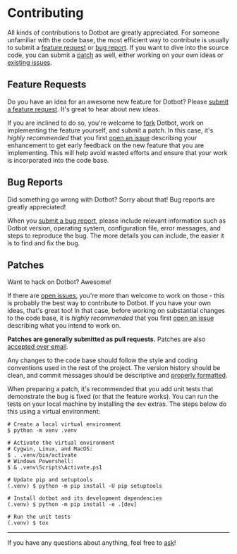 Contributing
============

All kinds of contributions to Dotbot are greatly appreciated. For someone
unfamiliar with the code base, the most efficient way to contribute is usually
to submit a [feature request](#feature-requests) or [bug report](#bug-reports).
If you want to dive into the source code, you can submit a [patch](#patches) as
well, either working on your own ideas or [existing issues][issues].

Feature Requests
----------------

Do you have an idea for an awesome new feature for Dotbot? Please [submit a
feature request][issue]. It's great to hear about new ideas.

If you are inclined to do so, you're welcome to [fork][fork] Dotbot, work on
implementing the feature yourself, and submit a patch. In this case, it's
*highly recommended* that you first [open an issue][issue] describing your
enhancement to get early feedback on the new feature that you are implementing.
This will help avoid wasted efforts and ensure that your work is incorporated
into the code base.

Bug Reports
-----------

Did something go wrong with Dotbot? Sorry about that! Bug reports are greatly
appreciated!

When you [submit a bug report][issue], please include relevant information such
as Dotbot version, operating system, configuration file, error messages, and
steps to reproduce the bug. The more details you can include, the easier it is
to find and fix the bug.

Patches
-------

Want to hack on Dotbot? Awesome!

If there are [open issues][issues], you're more than welcome to work on those -
this is probably the best way to contribute to Dotbot. If you have your own
ideas, that's great too! In that case, before working on substantial changes to
the code base, it is *highly recommended* that you first [open an issue][issue]
describing what you intend to work on.

**Patches are generally submitted as pull requests.** Patches are also
[accepted over email][email].

Any changes to the code base should follow the style and coding conventions
used in the rest of the project. The version history should be clean, and
commit messages should be descriptive and [properly
formatted][commit-messages].

When preparing a patch, it's recommended that you add unit tests
that demonstrate the bug is fixed (or that the feature works).
You can run the tests on your local machine by installing the `dev` extras.
The steps below do this using a virtual environment:

```shell
# Create a local virtual environment
$ python -m venv .venv

# Activate the virtual environment
# Cygwin, Linux, and MacOS:
$ . .venv/bin/activate
# Windows Powershell:
$ & .venv\Scripts\Activate.ps1

# Update pip and setuptools
(.venv) $ python -m pip install -U pip setuptools

# Install dotbot and its development dependencies
(.venv) $ python -m pip install -e .[dev]

# Run the unit tests
(.venv) $ tox
```

---

If you have any questions about anything, feel free to [ask][email]!

[issue]: https://github.com/anishathalye/dotbot/issues/new
[issues]: https://github.com/anishathalye/dotbot/issues
[fork]: https://github.com/anishathalye/dotbot/fork
[email]: mailto:me@anishathalye.com
[commit-messages]: http://tbaggery.com/2008/04/19/a-note-about-git-commit-messages.html
